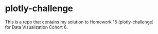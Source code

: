# plotly-challenge
This is a repo that contains my solution to Homework 15 (plotly-challenge) for Data Visualization Cohort 6.

